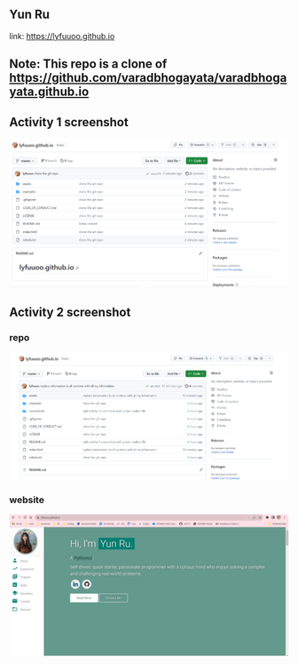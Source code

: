 ## Yun Ru
link: https://lyfuuoo.github.io

## Note: This repo is a clone of https://github.com/varadbhogayata/varadbhogayata.github.io

## Activity 1 screenshot 
![Activity 1 Screenshot](screenshots/activity_1_screenshot.png)

## Activity 2 screenshot 
### repo
![Activity 2 repo Screenshot](screenshots/activity_2_repo_screenshot.png)
### website
![Activity 2 web Screenshot](screenshots/activity_2_web_screenshot.png)

